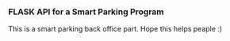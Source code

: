 ### FLASK API for a Smart Parking Program 
This is a smart parking back office part. 
Hope this helps peaple :) 
